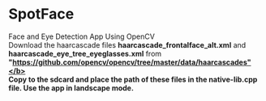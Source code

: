 # SpotFace
Face and Eye Detection App Using OpenCV <br>
Download the haarcascade files <b>haarcascade_frontalface_alt.xml</b> and <b>haarcascade_eye_tree_eyeglasses.xml</b>
from <b>"https://github.com/opencv/opencv/tree/master/data/haarcascades"</b>
<br>
Copy to the sdcard and place the path of these files in the native-lib.cpp file.
Use the app in landscape mode.

